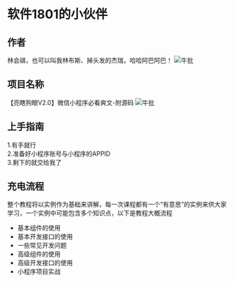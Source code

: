 # 软件1801的小伙伴
## 作者
  林会祺，也可以叫我林布斯、掉头发的杰瑞，哈哈阿巴阿巴！
   ![牛批](https://pic1.zhimg.com/80/v2-b3d80f5f2bbd93bf20e0dee076901c6f_720w.jpg?source=1940ef5c)
## 项目名称
  【亮瞎狗眼V2.0】微信小程序必看爽文-附源码
   ![牛批](https://pic4.zhimg.com/50/v2-e8e14795cbdb002a023c316c6698092c_hd.webp?source=1940ef5c) 
## 上手指南
  1.有手就行  
  2.准备好小程序账号与小程序的APPID  
  3.剩下的就交给我了
## 充电流程  

  整个教程将以实例作为基础来讲解，每一次课程都有一个“有意思”的实例来供大家学习，一个实例中可能包含多个知识点，以下是教程大概流程  
  
  * 基本组件的使用
  * 基本开发接口的使用
  * 一些常见开发问题
  * 高级组件的使用
  * 高级开发接口的使用
  * 小程序项目实战

 

